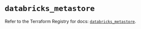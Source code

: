 # `databricks_metastore`

Refer to the Terraform Registry for docs: [`databricks_metastore`](https://registry.terraform.io/providers/databricks/databricks/1.92.0/docs/resources/metastore).

